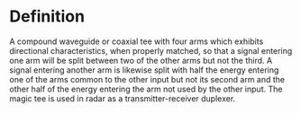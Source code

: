 # Definition

A compound waveguide or coaxial tee with four arms which exhibits
directional characteristics, when properly matched, so that a signal
entering one arm will be split between two of the other arms but not the
third. A signal entering another arm is likewise split with half the
energy entering one of the arms common to the other input but not its
second arm and the other half of the energy entering the arm not used by
the other input. The magic tee is used in radar as a
transmitter-receiver duplexer.
